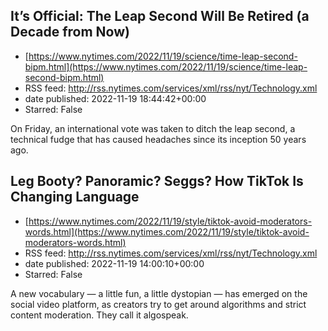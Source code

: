 ## It’s Official: The Leap Second Will Be Retired (a Decade from Now)
 - [https://www.nytimes.com/2022/11/19/science/time-leap-second-bipm.html](https://www.nytimes.com/2022/11/19/science/time-leap-second-bipm.html)
 - RSS feed: http://rss.nytimes.com/services/xml/rss/nyt/Technology.xml
 - date published: 2022-11-19 18:44:42+00:00
 - Starred: False

On Friday, an international vote was taken to ditch the leap second, a technical fudge that has caused headaches since its inception 50 years ago.

## Leg Booty? Panoramic? Seggs? How TikTok Is Changing Language
 - [https://www.nytimes.com/2022/11/19/style/tiktok-avoid-moderators-words.html](https://www.nytimes.com/2022/11/19/style/tiktok-avoid-moderators-words.html)
 - RSS feed: http://rss.nytimes.com/services/xml/rss/nyt/Technology.xml
 - date published: 2022-11-19 14:00:10+00:00
 - Starred: False

A new vocabulary — a little fun, a little dystopian — has emerged on the social video platform, as creators try to get around algorithms and strict content moderation. They call it algospeak.

